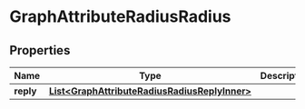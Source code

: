 

# GraphAttributeRadiusRadius


## Properties

| Name | Type | Description | Notes |
|------------ | ------------- | ------------- | -------------|
|**reply** | [**List&lt;GraphAttributeRadiusRadiusReplyInner&gt;**](GraphAttributeRadiusRadiusReplyInner.md) |  |  [optional] |



